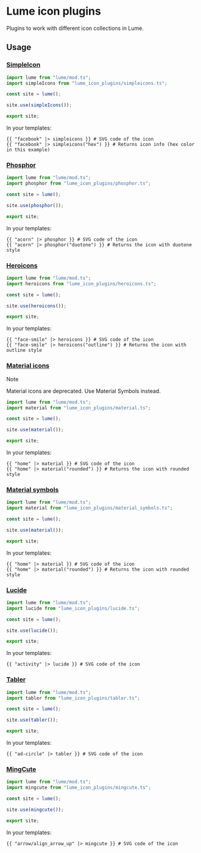 # Lume icon plugins

Plugins to work with different icon collections in Lume.

## Usage

### [SimpleIcon](https://simpleicons.org/)

```ts
import lume from "lume/mod.ts";
import simpleIcons from "lume_icon_plugins/simpleicons.ts";

const site = lume();

site.use(simpleIcons());

export site;
```

In your templates:

```
{{ "facebook" |> simpleicons }} # SVG code of the icon
{{ "facebook" |> simpleicons("hex") }} # Returns icon info (hex color in this example)
```

### [Phosphor](https://phosphoricons.com/)

```ts
import lume from "lume/mod.ts";
import phosphor from "lume_icon_plugins/phosphor.ts";

const site = lume();

site.use(phosphor());

export site;
```

In your templates:

```
{{ "acorn" |> phosphor }} # SVG code of the icon
{{ "acorn" |> phosphor("duotone") }} # Returns the icon with duotone style
```

### [Heroicons](https://heroicons.com/)

```ts
import lume from "lume/mod.ts";
import heroicons from "lume_icon_plugins/heroicons.ts";

const site = lume();

site.use(heroicons());

export site;
```

In your templates:

```
{{ "face-smile" |> heroicons }} # SVG code of the icon
{{ "face-smile" |> heroicons("outline") }} # Returns the icon with outline style
```

### [Material icons](https://fonts.google.com/icons?icon.set=Material+Icons)

> [!note]
>
> Material icons are deprecated. Use Material Symbols instead.

```ts
import lume from "lume/mod.ts";
import material from "lume_icon_plugins/material.ts";

const site = lume();

site.use(material());

export site;
```

In your templates:

```
{{ "home" |> material }} # SVG code of the icon
{{ "home" |> material("rounded") }} # Returns the icon with rounded style
```

### [Material symbols](https://fonts.google.com/icons?icon.set=Material+Symbols)

```ts
import lume from "lume/mod.ts";
import material from "lume_icon_plugins/material_symbols.ts";

const site = lume();

site.use(material());

export site;
```

In your templates:

```
{{ "home" |> material }} # SVG code of the icon
{{ "home" |> material("rounded") }} # Returns the icon with rounded style
```

### [Lucide](https://lucide.dev/)

```ts
import lume from "lume/mod.ts";
import lucide from "lume_icon_plugins/lucide.ts";

const site = lume();

site.use(lucide());

export site;
```

In your templates:

```
{{ "activity" |> lucide }} # SVG code of the icon
```

### [Tabler](https://tabler.io/icons)

```ts
import lume from "lume/mod.ts";
import tabler from "lume_icon_plugins/tabler.ts";

const site = lume();

site.use(tabler());

export site;
```

In your templates:

```
{{ "ad-circle" |> tabler }} # SVG code of the icon
```

### [MingCute](https://www.mingcute.com/)

```ts
import lume from "lume/mod.ts";
import mingcute from "lume_icon_plugins/mingcute.ts";

const site = lume();

site.use(mingcute());

export site;
```

In your templates:

```
{{ "arrow/align_arrow_up" |> mingcute }} # SVG code of the icon
```
